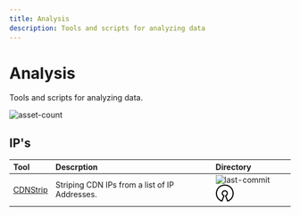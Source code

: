 ```yaml
---
title: Analysis
description: Tools and scripts for analyzing data
---
```


# Analysis

Tools and scripts for analyzing data.

![asset-count](https://img.shields.io/badge/Tools%20%26%20Resources%20Available-1-A65F5F?style=for-the-badge)

## IP's

| Tool | Descrption | Directory |
| :--- | :--- | :--- |
| [CDNStrip](https://github.com/j3ssie/cdnstrip/) | Striping CDN IPs from a list of IP Addresses. | ![last-commit](https://img.shields.io/github/last-commit/j3ssie/cdnstrip/?color=a65f5f&style=flat-square) ![opensource](../../assets/img/icons/open-source.png) |
